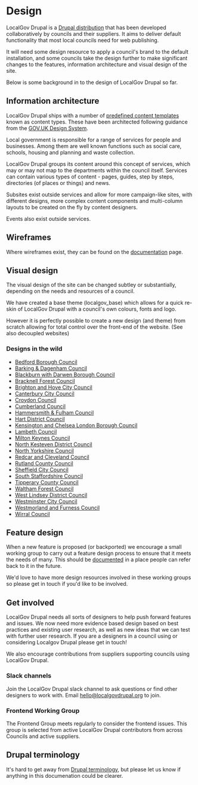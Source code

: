 Design
======

LocalGov Drupal is a [Drupal distribution](https://www.drupal.org/project/localgov) that has been developed collaboratively by councils and their suppliers. It aims to deliver default functionality that most local councils need for web publishing.

It will need some design resource to apply a council's brand to the default installation, and some councils take the design further to make significant changes to the features, information architecture and visual design of the site.

Below is some background in to the design of LocalGov Drupal so far.

Information architecture
------------------------

LocalGov Drupal ships with a number of [predefined content templates](https://docs.localgovdrupal.org/devs/general/content-types.html) known as content types. These have been architected following guidance from the [GOV.UK Design System](https://design-system.service.gov.uk/).

Local government is responsible for a range of services for people and businesses. Among them are well known functions such as social care, schools, housing and planning and waste collection.

LocalGov Drupal groups its content around this concept of services, which may or may not map to the departments within the council itself. Services can contain various types of content - pages, guides, step by steps, directories (of places or things) and news.

Subsites exist outside services and allow for more campaign-like sites, with different designs, more complex content components and multi-column layouts to be created on the fly by content designers.

Events also exist outside services.

Wireframes
----------

Where wireframes exist, they can be found on the [documentation](https://docs.localgovdrupal.org/design/documentation.html) page.

Visual design
-------------

The visual design of the site can be changed subtley or substantially, depending on the needs and resources of a council.

We have created a base theme (localgov\_base) which allows for a quick re-skin of LocalGov Drupal with a council's own colours, fonts and logo.

However it is perfectly possible to create a new design (and theme) from scratch allowing for total control over the front-end of the website. (See also decoupled websites)

### Designs in the wild

*   [Bedford Borough Council](https://www.bedford.gov.uk/)
*   [Barking & Dagenham Council](https://www.lbbd.gov.uk/)
*   [Blackburn with Darwen Borough Council](http://www.blackburn.gov.uk/)
*   [Bracknell Forest Council](https://www.bracknell-forest.gov.uk/)
*   [Brighton and Hove City Council](https://www.brighton-hove.gov.uk/)
*   [Canterbury City Council](https://www.canterbury.gov.uk/)
*   [Croydon Council](https://www.croydon.gov.uk/)
*   [Cumberland Council](https://cumberland.gov.uk/)
*   [Hammersmith & Fulham Council](https://www.lbhf.gov.uk/)
*   [Hart District Council](https://www.hart.gov.uk/)
*   [Kensington and Chelsea London Borough Council](https://www.rbkc.gov.uk/)
*   [Lambeth Council](https://www.lambeth.gov.uk/)
*   [Milton Keynes Council](https://www.milton-keynes.gov.uk/)
*   [North Kesteven District Council](https://www.n-kesteven.gov.uk/)
*   [North Yorkshire Council](https://www.northyorks.gov.uk/)
*   [Redcar and Cleveland Council](https://www.redcar-cleveland.gov.uk/)
*   [Rutland County Council](https://www.rutland.gov.uk/)
*   [Sheffield City Council](https://www.sheffield.gov.uk/)
*   [South Staffordshire Council](https://www.sstaffs.gov.uk/)
*   [Tipperary County Council](https://www.tipperarycoco.ie/)
*   [Waltham Forest Council](https://www.walthamforest.gov.uk/)
*   [West Lindsey District Council](https://www.west-lindsey.gov.uk/)
*   [Westminster City Council](https://www.westminster.gov.uk/)
*   [Westmorland and Furness Council](https://westmorlandandfurness.gov.uk/)
*   [Wirral Council](https://www.wirral.gov.uk/)

Feature design
--------------

When a new feature is proposed (or backported) we encourage a small working group to carry out a feature design process to ensure that it meets the needs of many. This should be [documented](https://docs.localgovdrupal.org/design/#frontend-working-group) in a place people can refer back to it in the future.

We'd love to have more design resources involved in these working groups so please get in touch if you'd like to be involved.

Get involved
------------

LocalGov Drupal needs all sorts of designers to help push forward features and issues. We now need more evidence based design based on best practices and existing user research, as well as new ideas that we can test with further user research. If you are a designers in a council using or considering Localgov Drupal please get in touch!

We also encourage contributions from suppliers supporting councils using LocalGov Drupal.

### Slack channels

Join the LocalGov Drupal slack channel to ask questions or find other designers to work with. Email [hello@localgovdrupal.org](mailto:hello@localgovdrupal.org) to join.

### Frontend Working Group

The Frontend Group meets regularly to consider the frontend issues. This group is selected from active LocalGov Drupal contributors from across Councils and active suppliers.

Drupal terminology
------------------

It's hard to get away from [Drupal terminology](https://docs.localgovdrupal.org/content/#drupal-terminology), but please let us know if anything in this documenation could be clearer.
